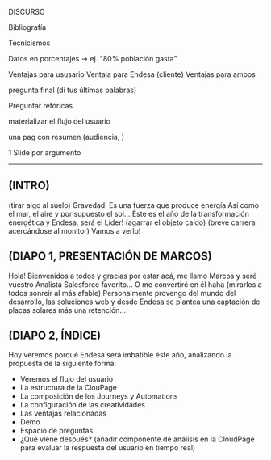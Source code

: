 DISCURSO

Bibliografía

Tecnicismos

Datos en porcentajes -> ej. "80% población gasta"

Ventajas para ususario
Ventaja para Endesa (cliente)
Ventajas para ambos

pregunta final (di tus últimas palabras)

Preguntar retóricas

materializar el flujo del usuario

una pag con resumen (audiencia, )

1 Slide por argumento

---------------------------------------------------

## (INTRO)
(tirar algo al suelo) Gravedad!
Es una fuerza que produce energía
Así como el mar, el aire y por supuesto el sol...
Éste es el año de la transformación energética y Endesa, será el Líder! (agarrar el objeto caído)
(breve carrera acercándose al monitor)
Vamos a verlo!

## (DIAPO 1, PRESENTACIÓN DE MARCOS)
Hola! Bienvenidos a todos y gracias por estar acá, me llamo Marcos y seré vuestro Analista Salesforce favorito... O me convertiré en él haha (mirarlos a todos  sonreir al más afable) 
Personalmente provengo del mundo del desarrollo, las soluciones web y desde Endesa se plantea una captación de placas solares más una retención...

## (DIAPO 2, ÍNDICE)
Hoy veremos porqué Endesa será imbatible éste año, analizando la propuesta de la siguiente forma:
- Veremos el flujo del usuario
- La estructura de la ClouPage
- La composición de los Journeys y Automations
- La configuración de las creatividades
- Las ventajas relacionadas
- Demo
- Espacio de preguntas
- ¿Qué viene después? (añadir componente de análisis en la CloudPage para evaluar la respuesta del usuario en tiempo real)

